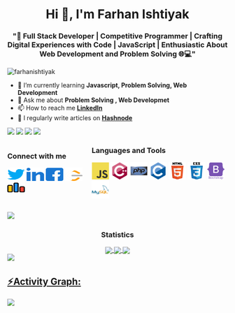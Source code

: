 <h1 align="center">Hi 👋, I'm Farhan Ishtiyak</h1>
<h3 align="center">"🚀 Full Stack Developer | Competitive Programmer | Crafting Digital Experiences with Code | JavaScript | Enthusiastic About Web Development and Problem Solving 🌐💻"</h3>
<p align="left"> <img src="https://komarev.com/ghpvc/?username=farhanishtiyak&label=Profile%20views&color=0e75b6&style=flat" alt="farhanishtiyak" /> </p>

- 🌱 I’m currently learning **Javascript, Problem Solving, Web Development**
- 💬 Ask me about **Problem Solving , Web Developmet**
- 📫 How to reach me **[LinkedIn](https://www.linkedin.com/in/farhanishtiyak/)**
- 📝 I regularly write articles on **[Hashnode](https://hashnode.com/@farhanishtiyak)**

<div> <a href="https://twitter.com/FarhanIshtiyak" target="_blank"><img src="https://img.shields.io/badge/Twitter-1DA1F2?style=for-the-badge&logo=twitter&logoColor=white" target="_blank"></a>
<a href="https://www.linkedin.com/in/farhanishtiyak" target="_blank"><img src="https://img.shields.io/badge/LinkedIn-0077B5?style=for-the-badge&logo=linkedin&logoColor=white" target="_blank"></a>
<a href="https://github.com/farhanishtiyak" target="_blank"><img src="https://img.shields.io/badge/GitHub-100000?style=for-the-badge&logo=github&logoColor=white" target="_blank"></a>
<a href = "mailto:farhanishtiyaksezar@gmail.com"><img src="https://img.shields.io/badge/-Gmail-%23333?style=for-the-badge&logo=gmail&logoColor=white" target="_blank"></a>
</div>

<div style="display: flex; justify-content: space-between; align-items: center;">
  <div>
    <h3 align="left">Connect with me</h3>
    <p align="left">
      <a href="https://twitter.com/FarhanIshtiyak" target="blank"><img align="center" src="https://raw.githubusercontent.com/teamedwardforever/Readme-Generator/71f25dd8b98329b168142a6b782a107b75eab178/svg/Social/twitter.svg" alt="FarhanIshtiyak" height="30" width="40" /></a>
      <a href="https://linkedin.com/in/farhanishtiyak" target="blank"><img align="center" src="https://raw.githubusercontent.com/teamedwardforever/Readme-Generator/71f25dd8b98329b168142a6b782a107b75eab178/svg/Social/linked-in-alt.svg" alt="farhanishtiyak" height="30" width="40" /></a>
      <a href="https://fb.com/farhan.ishtiyak.92" target="blank"><img align="center" src="https://raw.githubusercontent.com/teamedwardforever/Readme-Generator/71f25dd8b98329b168142a6b782a107b75eab178/svg/Social/facebook.svg" alt="farhan.ishtiyak.92" height="30" width="40" /></a>
      <a href="https://www.leetcode.com/farhanishtiyak" target="blank"><img align="center" src="https://raw.githubusercontent.com/teamedwardforever/Readme-Generator/71f25dd8b98329b168142a6b782a107b75eab178/svg/Social/leet-code.svg" alt="farhanishtiyak" height="30" width="40" /></a>
      <a href="https://codeforces.com/profile/IshtiyakSezar" target="blank"><img align="center" src="https://raw.githubusercontent.com/teamedwardforever/Readme-Generator/71f25dd8b98329b168142a6b782a107b75eab178/svg/Social/codeforces.svg" alt="IshtiyakSezar" height="30" width="40" /></a>
    </p>
  </div>
  <div>
    <h3 align="left">Languages and Tools</h3>
    <p align="left">
      <img src="https://raw.githubusercontent.com/teamedwardforever/Readme-Generator/71f25dd8b98329b168142a6b782a107b75eab178/svg/Skills/Languages/javascript-original.svg" alt="Javascript" width="40" height="40"/>
      <img src="https://raw.githubusercontent.com/teamedwardforever/Readme-Generator/71f25dd8b98329b168142a6b782a107b75eab178/svg/Skills/Languages/cplusplus-original.svg" alt="CPP" width="40" height="40"/>
      <img src="https://raw.githubusercontent.com/teamedwardforever/Readme-Generator/71f25dd8b98329b168142a6b782a107b75eab178/svg/Skills/Languages/php-original.svg" alt="PHP" width="40" height="40"/>
      <img src="https://raw.githubusercontent.com/teamedwardforever/Readme-Generator/71f25dd8b98329b168142a6b782a107b75eab178/svg/Skills/Languages/c-original.svg" alt="C" width="40" height="40"/>
      <img src="https://raw.githubusercontent.com/teamedwardforever/Readme-Generator/71f25dd8b98329b168142a6b782a107b75eab178/svg/Skills/Frontend/html5-original-wordmark.svg" alt="HTML" width="40" height="40"/>
      <img src="https://raw.githubusercontent.com/teamedwardforever/Readme-Generator/71f25dd8b98329b168142a6b782a107b75eab178/svg/Skills/Frontend/css3-original-wordmark.svg" alt="Css" width="40" height="40"/>
      <img src="https://raw.githubusercontent.com/teamedwardforever/Readme-Generator/71f25dd8b98329b168142a6b782a107b75eab178/svg/Skills/Frontend/bootstrap-plain-wordmark.svg" alt="Bootstrap" width="40" height="40"/>
      <img src="https://raw.githubusercontent.com/teamedwardforever/Readme-Generator/71f25dd8b98329b168142a6b782a107b75eab178/svg/Skills/Database/mysql-original-wordmark.svg" alt="Mysql" width="40" height="40"/>
    </p>
  </div>
</div>

<!--
<p><img align="left" src="https://github-readme-stats.vercel.app/api/top-langs?username=farhanishtiyak&show_icons=true&locale=en&layout=compact&theme=2077" alt="farhanishtiyak" /></p>

<p>&nbsp;<img align="center" src="https://github-readme-stats.vercel.app/api?username=farhanishtiyak&show_icons=true&locale=en&theme=2077" alt="farhanishtiyak" /></p>

-->
<img src="https://user-images.githubusercontent.com/73097560/115834477-dbab4500-a447-11eb-908a-139a6edaec5c.gif"><h3 align="center">Statistics</h3>
<div align="center">
<a href="https://github.com/farhanishtiyak">
<img align="center" src="http://github-profile-summary-cards.vercel.app/api/cards/stats?username=farhanishtiyak&theme=2077" height="180em" />
<!--
<img align="center" src="http://github-profile-summary-cards.vercel.app/api/cards/most-commit-language?username=farhanishtiyak&theme=2077" height="180em" />
-->

<img align="center" src="http://github-profile-summary-cards.vercel.app/api/cards/repos-per-language?username=farhanishtiyak&theme=2077" height="180em" />

<!--
<img align="center" src="http://github-profile-summary-cards.vercel.app/api/cards/productive-time?username=farhanishtiyak&theme=2077" height="180em" />
-->
<img align="center" src="http://github-profile-summary-cards.vercel.app/api/cards/profile-details?username=farhanishtiyak&theme=2077" height="180em" />
</div>
<img src="https://user-images.githubusercontent.com/73097560/115834477-dbab4500-a447-11eb-908a-139a6edaec5c.gif"><h2 align="left">⚡Activity Graph:</h2>
<img align="center" src="https://github-readme-activity-graph.vercel.app/graph?username=farhanishtiyak&theme=redical"/>
